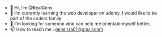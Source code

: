 - 👋 Hi, I’m @RealGens
- 🌱 I’m currently learning the web developer on udemy.
      I would like to be part of the coders family
- 💞️ I'm looking for someone who can help me orientate myself better.
- 📫 How to reach me : gensisra01@gmail.com

<!---
RealGens/RealGens is a ✨ special ✨ repository because its `README.md` (this file) appears on your GitHub profile.
You can click the Preview link to take a look at your changes.
--->
